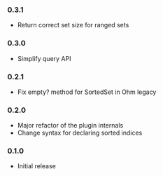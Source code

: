 ### 0.3.1

 - Return correct set size for ranged sets

### 0.3.0

 - Simplify query API

### 0.2.1

 - Fix empty? method for SortedSet in Ohm legacy

### 0.2.0

 - Major refactor of the plugin internals
 - Change syntax for declaring sorted indices

### 0.1.0

 - Initial release
